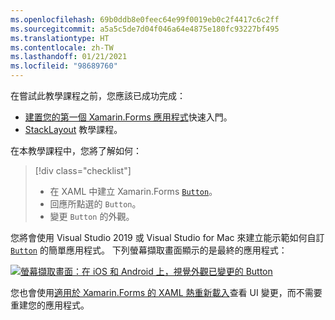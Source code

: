 ```yaml
---
ms.openlocfilehash: 69b0ddb8e0feec64e99f0019eb0c2f4417c6c2ff
ms.sourcegitcommit: a5a5c5de7d04f046a64e4875e180fc93227bf495
ms.translationtype: HT
ms.contentlocale: zh-TW
ms.lasthandoff: 01/21/2021
ms.locfileid: "98689760"
---
```

在嘗試此教學課程之前，您應該已成功完成：

- [建置您的第一個 Xamarin.Forms 應用程式](~/get-started/first-app/index.md)快速入門。
- [StackLayout](~/get-started/tutorials/stacklayout/index.yml) 教學課程。

在本教學課程中，您將了解如何：

> [!div class="checklist"]
>
> - 在 XAML 中建立 Xamarin.Forms [`Button`](xref:Xamarin.Forms.Button)。
> - 回應所點選的 `Button`。
> - 變更 `Button` 的外觀。

您將會使用 Visual Studio 2019 或 Visual Studio for Mac 來建立能示範如何自訂 [`Button`](xref:Xamarin.Forms.Button) 的簡單應用程式。 下列螢幕擷取畫面顯示的是最終的應用程式：

[![螢幕擷取畫面：在 iOS 和 Android 上，視覺外觀已變更的 Button](../images/change-button-appearance.png "外觀已變更的 Button")](../images/change-button-appearance-large.png#lightbox "外觀已變更的 Button")

您也會使用[適用於 Xamarin.Forms 的 XAML 熱重新載入](~/xamarin-forms/xaml/hot-reload.md)查看 UI 變更，而不需要重建您的應用程式。
